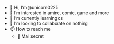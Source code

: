 - 👋 Hi, I’m @unicorn0225
- 👀 I’m interested in amine, comic, game and more
- 🌱 I’m currently learning cs
- 💞️ I’m looking to collaborate on nothing
- 📫 How to reach me
  - 📮 Mail:secret

<!---
unicorn0225/unicorn0225 is a ✨ special ✨ repository because its `README.md` (this file) appears on your GitHub profile.
You can click the Preview link to take a look at your changes.
--->
